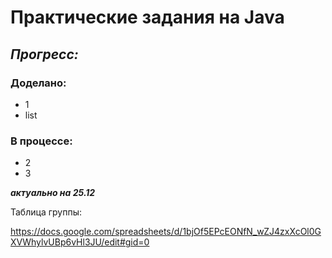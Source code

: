 # Практические задания на Java
## *Прогресс:*
### Доделано:
- 1
- list
### В процессе:
- 2
- 3

***актуально на 25.12***

Таблица группы:

https://docs.google.com/spreadsheets/d/1bjOf5EPcEONfN_wZJ4zxXcOl0GXVWhylvUBp6vHl3JU/edit#gid=0
